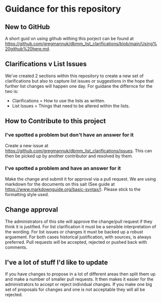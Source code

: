 # Guidance for this repository

## New to GitHub
A short guid on using github withing this porject can be found at https://github.com/gregmannuk/dbmm_list_clarifications/blob/main/Using%20github%20here.md.

## Clarifications v List Issues
We've created 2 sections within this repository to create a new set of clarifications but also to capture list issues or suggestions in the hope that further list changes will happen one day. For guidane the differnce for the two is:

- Clarifications = How to use the lists as written.
- List Issues = Things that need to be altered within the lists.


## How to Contribute to this project

### I've spotted a problem but don't have an answer for it
Create a new issue at https://github.com/gregmannuk/dbmm_list_clarifications/issues. This can then be picked up by another contributor and resolved by them.

### I've spotted a problem and have an answer for it
Make the change and submit it for approval via a pull request. We are using markdown for the documents on this sait (See guide at https://www.markdownguide.org/basic-syntax/). Please stick to the formatting style used.

## Change approval
The administrators of this site will approve the change/pull request if they think it is justified. For list clarification it must be a sensible interpretation of the wording. For list issues or changes it must be backed up a robust arguement. For both cases historical justification, with sources, is always preferred. Pull requests will be accepted, rejected or pushed back with comments.

## I've a lot of stuff I'd like to update
If you have changes to propose in a lot of different areas then split them up and make a number of smaller pull requests. It then makes it easier for the administrators to accept or reject individual changes. If you make one big set of proposals for changes and one is not acceptable they will all be rejected.
